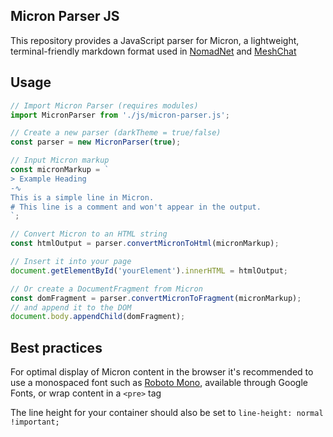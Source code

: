 Micron Parser JS
-
This repository provides a JavaScript parser for Micron, a lightweight, terminal-friendly markdown format used
in  [NomadNet](https://github.com/markqvist/NomadNet) and [MeshChat](https://github.com/liamcottle/reticulum-meshchat)

## Usage

```js
// Import Micron Parser (requires modules)
import MicronParser from './js/micron-parser.js';

// Create a new parser (darkTheme = true/false)
const parser = new MicronParser(true);

// Input Micron markup
const micronMarkup = `
> Example Heading
-∿
This is a simple line in Micron.
# This line is a comment and won't appear in the output.
`;

// Convert Micron to an HTML string
const htmlOutput = parser.convertMicronToHtml(micronMarkup);

// Insert it into your page
document.getElementById('yourElement').innerHTML = htmlOutput;

// Or create a DocumentFragment from Micron
const domFragment = parser.convertMicronToFragment(micronMarkup);
// and append it to the DOM
document.body.appendChild(domFragment);
```

## Best practices

For optimal display of Micron content in the browser it's recommended to use a monospaced font such
as [Roboto Mono](https://fonts.google.com/specimen/Roboto+Mono), available through Google Fonts, or wrap content in a
`<pre>` tag

The line height for your container should also be set to `line-height: normal !important;`

